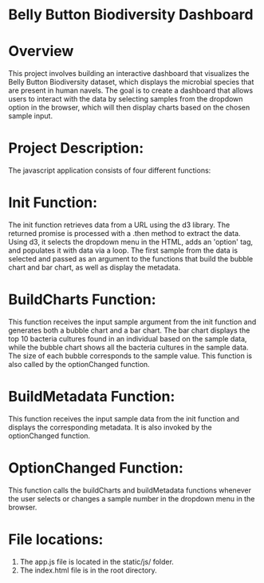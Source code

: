 # Belly Button Biodiversity Dashboard

# Overview

This project involves building an interactive dashboard that visualizes the Belly Button Biodiversity dataset, which displays the microbial species that are present in human navels. The goal is to create a dashboard that allows users to interact with the data by selecting samples from the dropdown option in the browser, which will then display charts based on the chosen sample input.

# Project Description:

The javascript application consists of four different functions:

# Init Function:

The init function retrieves data from a URL using the d3 library. The returned promise is processed with a .then method to extract the data. Using d3, it selects the dropdown menu in the HTML, adds an 'option' tag, and populates it with data via a loop. The first sample from the data is selected and passed as an argument to the functions that build the bubble chart and bar chart, as well as display the metadata.

# BuildCharts Function:

This function receives the input sample argument from the init function and generates both a bubble chart and a bar chart. The bar chart displays the top 10 bacteria cultures found in an individual based on the sample data, while the bubble chart shows all the bacteria cultures in the sample data. The size of each bubble corresponds to the sample value. This function is also called by the optionChanged function.

# BuildMetadata Function:

This function receives the input sample data from the init function and displays the corresponding metadata. It is also invoked by the optionChanged function.

# OptionChanged Function:

This function calls the buildCharts and buildMetadata functions whenever the user selects or changes a sample number in the dropdown menu in the browser.

# File locations:

1. The app.js file is located in the static/js/ folder.
2. The index.html file is in the root directory.
